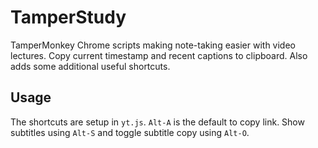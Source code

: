 # TamperStudy

TamperMonkey Chrome scripts making note-taking easier with video lectures. 
Copy current timestamp and recent captions to clipboard.
Also adds some additional useful shortcuts.

## Usage

The shortcuts are setup in `yt.js`.
`Alt-A` is the default to copy link.
Show subtitles using `Alt-S` and toggle subtitle copy using `Alt-O`.
